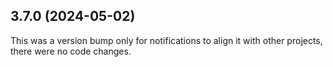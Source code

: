## 3.7.0 (2024-05-02)

This was a version bump only for notifications to align it with other projects, there were no code changes.
